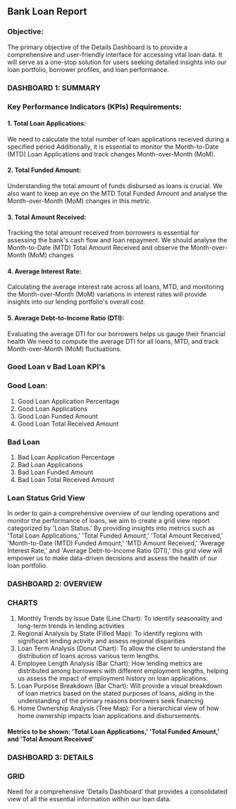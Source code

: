## Bank Loan Report
### Objective:
The primary objective of the Details Dashboard is to provide a comprehensive and user-friendly interface for
accessing vital loan data. It will serve as a one-stop solution for users seeking detailed insights into our loan
portfolio, borrower profiles, and loan performance.
### DASHBOARD 1: SUMMARY
### Key Performance Indicators (KPIs) Requirements:
#### 1. Total Loan Applications:
We need to calculate the total number of loan applications received during a specified period
Additionally, it is essential to monitor the Month-to-Date (MTD) Loan Applications and track changes Month-over-Month
(MoM).
#### 2. Total Funded Amount:
Understanding the total amount of funds disbursed as loans is crucial. We also want to keep an
eye on the MTD Total Funded Amount and analyse the Month-over-Month (MoM) changes in this metric.
#### 3. Total Amount Received:
Tracking the total amount received from borrowers is essential for assessing the bank's cash flow
and loan repayment. We should analyse the Month-to-Date (MTD) Total Amount Received and observe the Month-over-
Month (MoM) changes
#### 4. Average Interest Rate:
Calculating the average interest rate across all loans, MTD, and monitoring the Month-over-Month
(MoM) variations in interest rates will provide insights into our lending portfolio's overall cost.
#### 5. Average Debt-to-Income Ratio (DTI):
Evaluating the average DTI for our borrowers helps us gauge their financial health
We need to compute the average DTI for all loans, MTD, and track Month-over-Month (MoM) fluctuations.

### Good Loan v Bad Loan KPI's
### Good Loan:
1. Good Loan Application Percentage
2. Good Loan Applications
3. Good Loan Funded Amount
4. Good Loan Total Received Amount
### Bad Loan
1. Bad Loan Application Percentage
2. Bad Loan Applications
3. Bad Loan Funded Amount
4. Bad Loan Total Received Amount

### Loan Status Grid View
In order to gain a comprehensive overview of our lending operations and monitor the performance of loans, we aim
to create a grid view report categorized by 'Loan Status.' By providing insights into metrics such as 'Total Loan
Applications,' 'Total Funded Amount,' 'Total Amount Received,' 'Month-to-Date (MTD) Funded Amount,' 'MTD
Amount Received,' 'Average Interest Rate,' and 'Average Debt-to-Income Ratio (DTI),' this grid view will empower us
to make data-driven decisions and assess the health of our loan portfolio.

### DASHBOARD 2: OVERVIEW
### CHARTS
1. Monthly Trends by lssue Date (Line Chart): To identify seasonality and long-term trends in lending activities
2. Regional Analysis by State (Filled Map): To identify regions with significant lending activity and assess regional
disparities
3. Loan Term Analysis (Donut Chart): To allow the client to understand the distribution of loans across various term
lengths.
4. Employee Length Analysis (Bar Chart): How lending metrics are distributed among borrowers with different
employment lengths, helping us assess the impact of employment history on loan applications.
5. Loan Purpose Breakdown (Bar Chart): Will provide a visual breakdown of loan metrics based on the stated purposes
of loans, aiding in the understanding of the primary reasons borrowers seek financing
6. Home Ownership Analysis (Tree Map): For a hierarchical view of how home ownership impacts loan applications and
disbursements.
#### Metrics to be shown: 'Total Loan Applications,' 'Total Funded Amount,' and 'Total Amount Received'
### DASHBOARD 3: DETAILS
### GRID
Need for a comprehensive 'Details Dashboard' that provides a consolidated view of all the essential
information within our loan data. 
